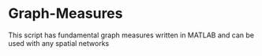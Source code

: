 # Graph-Measures
This script has fundamental graph measures written in MATLAB and can be used with any spatial networks
